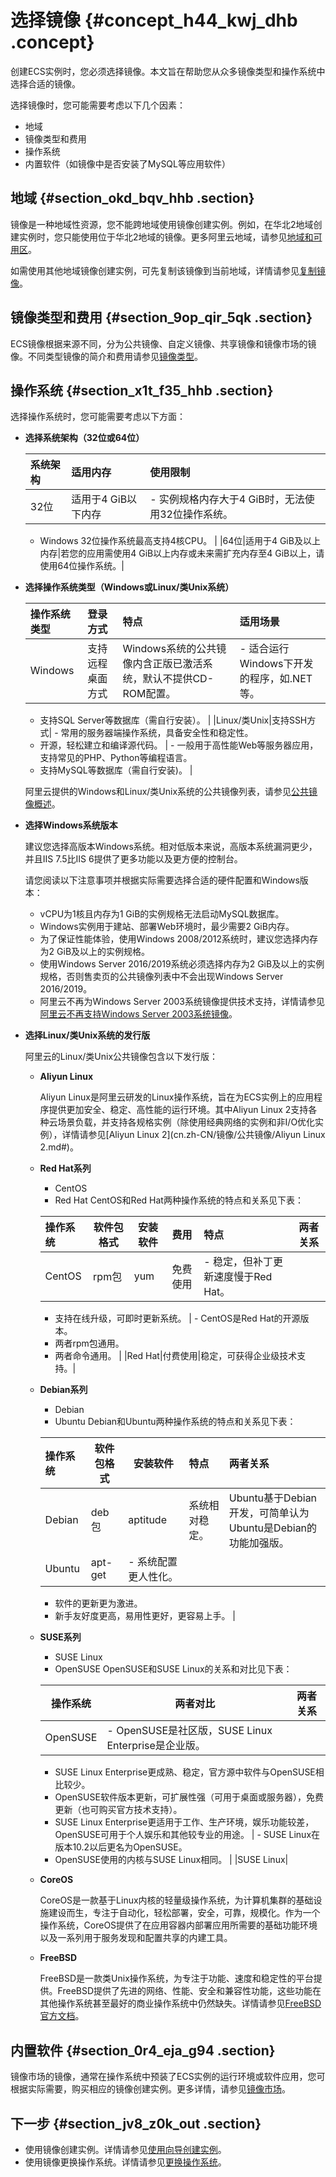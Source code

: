 # 选择镜像 {#concept_h44_kwj_dhb .concept}

创建ECS实例时，您必须选择镜像。本文旨在帮助您从众多镜像类型和操作系统中选择合适的镜像。

选择镜像时，您可能需要考虑以下几个因素：

-   地域
-   镜像类型和费用
-   操作系统
-   内置软件（如镜像中是否安装了MySQL等应用软件）

## 地域 {#section_okd_bqv_hhb .section}

镜像是一种地域性资源，您不能跨地域使用镜像创建实例。例如，在华北2地域创建实例时，您只能使用位于华北2地域的镜像。更多阿里云地域，请参见[地域和可用区](../../../../cn.zh-CN/通用参考/地域和可用区.md#)。

如需使用其他地域镜像创建实例，可先复制该镜像到当前地域，详情请参见[复制镜像](cn.zh-CN/镜像/自定义镜像/复制镜像.md#)。

## 镜像类型和费用 {#section_9op_qir_5qk .section}

ECS镜像根据来源不同，分为公共镜像、自定义镜像、共享镜像和镜像市场的镜像。不同类型镜像的简介和费用请参见[镜像类型](cn.zh-CN/镜像/镜像概述.md#section_nyg_r5w_ydb)。

## 操作系统 {#section_x1t_f35_hhb .section}

选择操作系统时，您可能需要考虑以下方面：

-   **选择系统架构（32位或64位）**

    |系统架构|适用内存|使用限制|
    |:---|:---|:---|
    |32位|适用于4 GiB以下内存|     -   实例规格内存大于4 GiB时，无法使用32位操作系统。
    -   Windows 32位操作系统最高支持4核CPU。
 |
    |64位|适用于4 GiB及以上内存|若您的应用需使用4 GiB以上内存或未来需扩充内存至4 GiB以上，请使用64位操作系统。|

-   **选择操作系统类型（Windows或Linux/类Unix系统）**

    |操作系统类型|登录方式|特点|适用场景|
    |:-----|:---|:-|:---|
    |Windows|支持远程桌面方式|Windows系统的公共镜像内含正版已激活系统，默认不提供CD-ROM配置。|     -   适合运行Windows下开发的程序，如.NET等。
    -   支持SQL Server等数据库（需自行安装）。
 |
    |Linux/类Unix|支持SSH方式|     -   常用的服务器端操作系统，具备安全性和稳定性。
    -   开源，轻松建立和编译源代码。
 |     -   一般用于高性能Web等服务器应用，支持常见的PHP、Python等编程语言。
    -   支持MySQL等数据库（需自行安装\)。
 |

    阿里云提供的Windows和Linux/类Unix系统的公共镜像列表，请参见[公共镜像概述](cn.zh-CN/镜像/公共镜像/公共镜像概述.md#)。

-   **选择Windows系统版本**

    建议您选择高版本Windows系统。相对低版本来说，高版本系统漏洞更少，并且IIS 7.5比IIS 6提供了更多功能以及更方便的控制台。

    请您阅读以下注意事项并根据实际需要选择合适的硬件配置和Windows版本：

    -   vCPU为1核且内存为1 GiB的实例规格无法启动MySQL数据库。
    -   Windows实例用于建站、部署Web环境时，最少需要2 GiB内存。
    -   为了保证性能体验，使用Windows 2008/2012系统时，建议您选择内存为2 GiB及以上的实例规格。
    -   使用Windows Server 2016/2019系统必须选择内存为2 GiB及以上的实例规格，否则售卖页的公共镜像列表中不会出现Windows Server 2016/2019。
    -   阿里云不再为Windows Server 2003系统镜像提供技术支持，详情请参见[阿里云不再支持Windows Server 2003系统镜像](https://help.aliyun.com/knowledge_detail/59513.html)。
-   **选择Linux/类Unix系统的发行版**

    阿里云的Linux/类Unix公共镜像包含以下发行版：

    -   **Aliyun Linux** 

        Aliyun Linux是阿里云研发的Linux操作系统，旨在为ECS实例上的应用程序提供更加安全、稳定、高性能的运行环境。其中Aliyun Linux 2支持各种云场景负载，并支持各规格实例（除使用经典网络的实例和非I/O优化实例），详情请参见[Aliyun Linux 2](cn.zh-CN/镜像/公共镜像/Aliyun Linux 2.md#)。

    -   **Red Hat系列** 

        -   CentOS
        -   Red Hat
        CentOS和Red Hat两种操作系统的特点和关系见下表：

        |操作系统|软件包格式|安装软件|费用|特点|两者关系|
        |:---|-----|----|:-|:-|:---|
        |CentOS|rpm包|yum|免费使用|         -   稳定，但补丁更新速度慢于Red Hat。
        -   支持在线升级，可即时更新系统。
 |         -   CentOS是Red Hat的开源版本。
        -   两者rpm包通用。
        -   两者命令通用。
 |
        |Red Hat|付费使用|稳定，可获得企业级技术支持。|

    -   **Debian系列** 

        -   Debian
        -   Ubuntu
        Debian和Ubuntu两种操作系统的特点和关系见下表：

        |操作系统|软件包格式|安装软件|特点|两者关系|
        |:---|-----|----|:-|:---|
        |Debian|deb包|aptitude|系统相对稳定。|Ubuntu基于Debian开发，可简单认为Ubuntu是Debian的功能加强版。|
        |Ubuntu|apt-get|         -   系统配置更人性化。
        -   软件的更新更为激进。
        -   新手友好度更高，易用性更好，更容易上手。
 |

    -   **SUSE系列** 

        -   SUSE Linux
        -   OpenSUSE
        OpenSUSE和SUSE Linux的关系和对比见下表：

        |操作系统|两者对比|两者关系|
        |----|----|----|
        |OpenSUSE|         -   OpenSUSE是社区版，SUSE Linux Enterprise是企业版。
        -   SUSE Linux Enterprise更成熟、稳定，官方源中软件与OpenSUSE相比较少。
        -   OpenSUSE软件版本更新，可扩展性强（可用于桌面或服务器），免费更新（也可购买官方技术支持）。
        -   SUSE Linux Enterprise更适用于工作、生产环境，娱乐功能较差，OpenSUSE可用于个人娱乐和其他较专业的用途。
 |         -   SUSE Linux在版本10.2以后更名为OpenSUSE。
        -   OpenSUSE使用的内核与SUSE Linux相同。
 |
        |SUSE Linux|

    -   **CoreOS** 

        CoreOS是一款基于Linux内核的轻量级操作系统，为计算机集群的基础设施建设而生，专注于自动化，轻松部署，安全，可靠，规模化。作为一个操作系统，CoreOS提供了在应用容器内部署应用所需要的基础功能环境以及一系列用于服务发现和配置共享的内建工具。

    -   **FreeBSD** 

        FreeBSD是一款类Unix操作系统，为专注于功能、速度和稳定性的平台提供。FreeBSD提供了先进的网络、性能、安全和兼容性功能，这些功能在其他操作系统甚至最好的商业操作系统中仍然缺失。详情请参见[FreeBSD官方文档](https://www.freebsd.org/about.html)。


## 内置软件 {#section_0r4_eja_g94 .section}

镜像市场的镜像，通常在操作系统中预装了ECS实例的运行环境或软件应用，您可根据实际需要，购买相应的镜像创建实例。更多详情，请参见[镜像市场](cn.zh-CN/镜像/镜像市场.md#)。

## 下一步 {#section_jv8_z0k_out .section}

-   使用镜像创建实例。详情请参见[使用向导创建实例](../../../../cn.zh-CN/实例/创建实例/使用向导创建实例.md#)。
-   使用镜像更换操作系统。详情请参见[更换操作系统](cn.zh-CN/镜像/更换操作系统.md#)。

